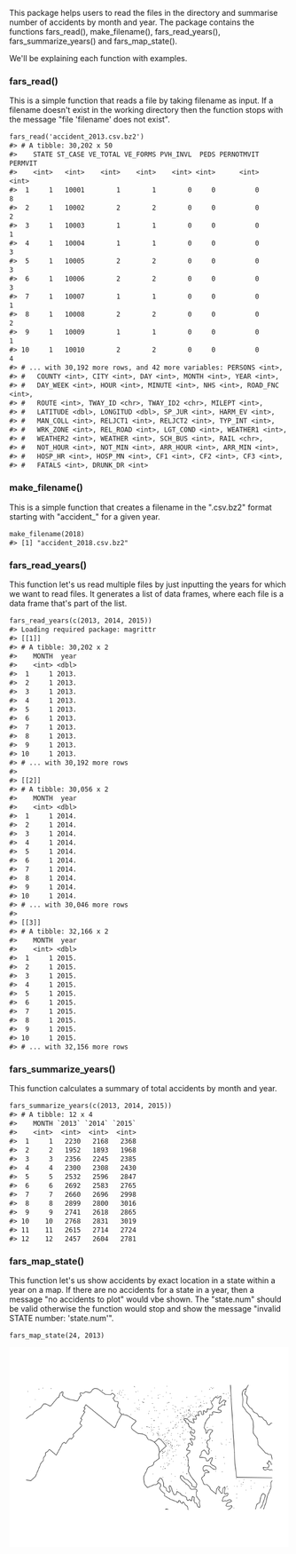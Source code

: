 This package helps users to read the files in the directory and
summarise number of accidents by month and year. The package contains
the functions fars\_read(), make\_filename(), fars\_read\_years(),
fars\_summarize\_years() and fars\_map\_state().

We'll be explaining each function with examples.

### fars\_read()

This is a simple function that reads a file by taking filename as input.
If a filename doesn't exist in the working directory then the function
stops with the message "file 'filename' does not exist".

    fars_read('accident_2013.csv.bz2')
    #> # A tibble: 30,202 x 50
    #>    STATE ST_CASE VE_TOTAL VE_FORMS PVH_INVL  PEDS PERNOTMVIT PERMVIT
    #>    <int>   <int>    <int>    <int>    <int> <int>      <int>   <int>
    #>  1     1   10001        1        1        0     0          0       8
    #>  2     1   10002        2        2        0     0          0       2
    #>  3     1   10003        1        1        0     0          0       1
    #>  4     1   10004        1        1        0     0          0       3
    #>  5     1   10005        2        2        0     0          0       3
    #>  6     1   10006        2        2        0     0          0       3
    #>  7     1   10007        1        1        0     0          0       1
    #>  8     1   10008        2        2        0     0          0       2
    #>  9     1   10009        1        1        0     0          0       1
    #> 10     1   10010        2        2        0     0          0       4
    #> # ... with 30,192 more rows, and 42 more variables: PERSONS <int>,
    #> #   COUNTY <int>, CITY <int>, DAY <int>, MONTH <int>, YEAR <int>,
    #> #   DAY_WEEK <int>, HOUR <int>, MINUTE <int>, NHS <int>, ROAD_FNC <int>,
    #> #   ROUTE <int>, TWAY_ID <chr>, TWAY_ID2 <chr>, MILEPT <int>,
    #> #   LATITUDE <dbl>, LONGITUD <dbl>, SP_JUR <int>, HARM_EV <int>,
    #> #   MAN_COLL <int>, RELJCT1 <int>, RELJCT2 <int>, TYP_INT <int>,
    #> #   WRK_ZONE <int>, REL_ROAD <int>, LGT_COND <int>, WEATHER1 <int>,
    #> #   WEATHER2 <int>, WEATHER <int>, SCH_BUS <int>, RAIL <chr>,
    #> #   NOT_HOUR <int>, NOT_MIN <int>, ARR_HOUR <int>, ARR_MIN <int>,
    #> #   HOSP_HR <int>, HOSP_MN <int>, CF1 <int>, CF2 <int>, CF3 <int>,
    #> #   FATALS <int>, DRUNK_DR <int>

### make\_filename()

This is a simple function that creates a filename in the ".csv.bz2"
format starting with "accident\_" for a given year.

    make_filename(2018)
    #> [1] "accident_2018.csv.bz2"

### fars\_read\_years()

This function let's us read multiple files by just inputting the years
for which we want to read files. It generates a list of data frames,
where each file is a data frame that's part of the list.

    fars_read_years(c(2013, 2014, 2015))
    #> Loading required package: magrittr
    #> [[1]]
    #> # A tibble: 30,202 x 2
    #>    MONTH  year
    #>    <int> <dbl>
    #>  1     1 2013.
    #>  2     1 2013.
    #>  3     1 2013.
    #>  4     1 2013.
    #>  5     1 2013.
    #>  6     1 2013.
    #>  7     1 2013.
    #>  8     1 2013.
    #>  9     1 2013.
    #> 10     1 2013.
    #> # ... with 30,192 more rows
    #> 
    #> [[2]]
    #> # A tibble: 30,056 x 2
    #>    MONTH  year
    #>    <int> <dbl>
    #>  1     1 2014.
    #>  2     1 2014.
    #>  3     1 2014.
    #>  4     1 2014.
    #>  5     1 2014.
    #>  6     1 2014.
    #>  7     1 2014.
    #>  8     1 2014.
    #>  9     1 2014.
    #> 10     1 2014.
    #> # ... with 30,046 more rows
    #> 
    #> [[3]]
    #> # A tibble: 32,166 x 2
    #>    MONTH  year
    #>    <int> <dbl>
    #>  1     1 2015.
    #>  2     1 2015.
    #>  3     1 2015.
    #>  4     1 2015.
    #>  5     1 2015.
    #>  6     1 2015.
    #>  7     1 2015.
    #>  8     1 2015.
    #>  9     1 2015.
    #> 10     1 2015.
    #> # ... with 32,156 more rows

### fars\_summarize\_years()

This function calculates a summary of total accidents by month and year.

    fars_summarize_years(c(2013, 2014, 2015))
    #> # A tibble: 12 x 4
    #>    MONTH `2013` `2014` `2015`
    #>    <int>  <int>  <int>  <int>
    #>  1     1   2230   2168   2368
    #>  2     2   1952   1893   1968
    #>  3     3   2356   2245   2385
    #>  4     4   2300   2308   2430
    #>  5     5   2532   2596   2847
    #>  6     6   2692   2583   2765
    #>  7     7   2660   2696   2998
    #>  8     8   2899   2800   3016
    #>  9     9   2741   2618   2865
    #> 10    10   2768   2831   3019
    #> 11    11   2615   2714   2724
    #> 12    12   2457   2604   2781

### fars\_map\_state()

This function let's us show accidents by exact location in a state
within a year on a map. If there are no accidents for a state in a year,
then a message "no accidents to plot" would vbe shown. The "state.num"
should be valid otherwise the function would stop and show the message
"invalid STATE number: 'state.num'".

    fars_map_state(24, 2013)

![](package_details_files/figure-markdown_strict/unnamed-chunk-5-1.png)
